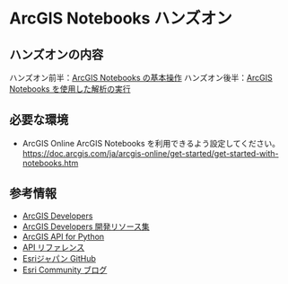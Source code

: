 # ArcGIS Notebooks ハンズオン
## ハンズオンの内容
ハンズオン前半：[ArcGIS Notebooks の基本操作](./Hello_Notebook.ipynb)
ハンズオン後半：[ArcGIS Notebooks を使用した解析の実行](./Spatial_Analysis_with_ArcGIS_Notebooks.ipynb)
## 必要な環境
- ArcGIS Online
ArcGIS Notebooks を利用できるよう設定してください。
https://doc.arcgis.com/ja/arcgis-online/get-started/get-started-with-notebooks.htm

## 参考情報
- [ArcGIS Developers](https://developers.arcgis.com/)
- [ArcGIS Developers 開発リソース集](https://esrijapan.github.io/arcgis-dev-resources/)
- [ArcGIS API for Python](https://esrijapan.github.io/arcgis-dev-resources/)
- [API リファレンス](https://developers.arcgis.com/python/latest/api-reference/)
- [Esriジャパン GitHub](https://github.com/EsriJapan)
- [Esri Community ブログ](https://community.esri.com/t5/arcgis-%E9%96%8B%E7%99%BA%E8%80%85%E3%82%B3%E3%83%9F%E3%83%A5%E3%83%8B%E3%83%86%E3%82%A3/ct-p/arcgis-japanese-developer-community)
